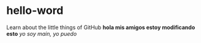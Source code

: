 # hello-word
Learn about the little things of GitHub
**hola mis amigos estoy modificando esto**
*yo soy main, yo puedo*
